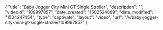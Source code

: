 {
    "title": "Baby Jogger City Mini GT Single Stroller",
    "description": "",
    "videoid": "109997857",
    "date_created": "1502524089",
    "date_modified": "1504247454",
    "type": "captivate",
    "layout": "video",
    "url": "\/v\/baby-jogger-city-mini-gt-single-stroller\/109997857"
}